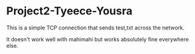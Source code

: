 # Project2-Tyeece-Yousra

This is a simple TCP connection that sends test,txt across the network. 

It doesn't work well with mahimahi but works absolutely fine everywhere else.

